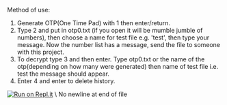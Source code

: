 Method of use:

1. Generate OTP(One Time Pad) with 1 then enter/return.
2. Type 2 and put in otp0.txt (if you open it will be mumble jumble of numbers), then choose a name for test file e.g. 'test', then type your message. Now the number list has a message, send the file to someone with this project.
3. To decrypt type 3 and then enter. Type otp0.txt or the name of the otp(depending on how many were generated) then name of test file i.e. test the message should appear.
4. Enter 4 and enter to delete history.

[![Run on Repl.it](https://repl.it/badge/github/huangsam/ultimate-python)](https://repl.it/github/huangsam/ultimate-python)
\ No newline at end of file
